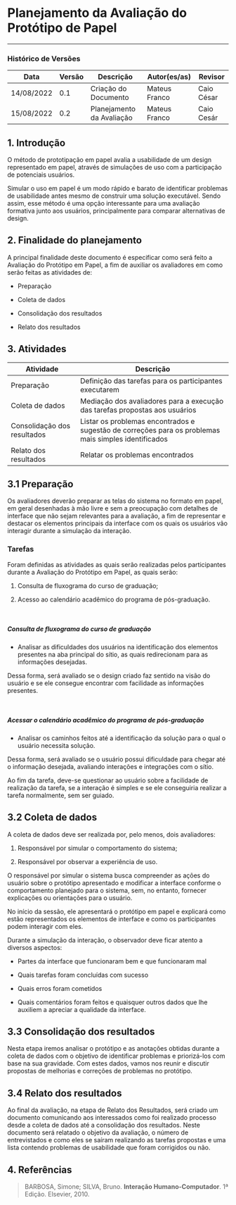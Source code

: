 # Planejamento da Avaliação do Protótipo de Papel
***

### Histórico de Versões

**Data** | **Versão** | **Descrição** | **Autor(es/as)** | **Revisor** |
--- | --- | --- | --- | --- |
14/08/2022 | 0.1 | Criação do Documento | Mateus Franco | Caio César
15/08/2022 | 0.2 | Planejamento da Avaliação | Mateus Franco | Caio Cesár

## 1. Introdução

O método de prototipação em papel avalia a usabilidade de um design representado em papel, através de simulações de uso com a participação de potenciais usuários.

Simular o uso em papel é um modo rápido e barato de identificar problemas de usabilidade antes mesmo de construir uma solução executável. Sendo assim, esse método é uma opção interessante para uma avaliação formativa junto aos usuários, principalmente para comparar alternativas de design.

## 2. Finalidade do planejamento

A principal finalidade deste documento é especificar como será feito a Avaliação do Protótipo em Papel, a fim de auxiliar os avaliadores em como serão feitas as atividades de: 

* Preparação

* Coleta de dados

* Consolidação dos resultados

* Relato dos resultados

## 3. Atividades

**Atividade** | **Descrição** |
--- | --- |
Preparação | Definição das tarefas para os participantes executarem 
Coleta de dados | Mediação dos avaliadores para a execução das tarefas propostas aos usuários 
Consolidação dos resultados | Listar os problemas encontrados e sugestão de correções para os problemas mais simples identificados 
Relato dos resultados | Relatar os problemas encontrados


## 3.1 Preparação

Os avaliadores deverão preparar as telas do sistema no formato em papel, em geral desenhadas à mão livre
e sem a preocupação com detalhes de interface que não sejam relevantes para a avaliação, a fim de representar e destacar os elementos principais da interface com os quais os usuários vão interagir durante a simulação da interação.

### Tarefas

Foram definidas as atividades as quais serão realizadas pelos participantes durante a Avaliação do Protótipo em Papel, as quais serão:

1. Consulta de fluxograma do curso de graduação;

2. Acesso ao calendário acadêmico do programa de pós-graduação.

&nbsp;

#####    Consulta de fluxograma do curso de graduação

* Analisar as dificuldades dos usuários na identificação dos elementos presentes na aba principal do sítio, as quais redirecionam para as informações desejadas. 

Dessa forma, será avaliado se o design criado faz sentido na visão do usuário e se ele consegue encontrar com facilidade as informações presentes.

&nbsp;

##### Acessar o calendário acadêmico do programa de pós-graduação

* Analisar os caminhos feitos até a identificação da solução para o qual o usuário necessita solução.

Dessa forma, será avaliado se o usuário possui dificuldade para chegar até o informação desejada, avaliando interações e integrações com o sítio. 

Ao fim da tarefa, deve-se questionar ao usuário sobre a facilidade de realização da tarefa, se a interação é simples e se ele conseguiria realizar a tarefa normalmente, sem ser guiado.


## 3.2 Coleta de dados

A coleta de dados deve ser realizada por, pelo menos, dois avaliadores:

1. Responsável por simular o comportamento do sistema;


2. Responsável por observar a experiência de uso. 


O responsável por simular o sistema busca compreender as ações do usuário sobre o protótipo apresentado e modificar a interface conforme o comportamento planejado para o sistema, sem, no entanto, fornecer explicações ou orientações para o usuário.

No início da sessão, ele apresentará o protótipo em papel e explicará como estão representados os elementos de
interface e como os participantes podem interagir com eles.

Durante a simulação da interação, o observador deve ficar atento a diversos aspectos:

* Partes da interface que funcionaram bem e que funcionaram mal

* Quais tarefas foram concluídas com sucesso

* Quais erros foram cometidos

* Quais comentários foram feitos e quaisquer outros dados que lhe auxiliem a apreciar a qualidade da interface.

## 3.3 Consolidação dos resultados

Nesta etapa iremos analisar o protótipo e as anotações obtidas durante a coleta de dados com o objetivo de identificar problemas e priorizá-los com base na sua gravidade. Com estes dados, vamos nos reunir e discutir propostas de melhorias e correções de problemas no protótipo.

## 3.4 Relato dos resultados

Ao final da avaliação, na etapa de Relato dos Resultados, será criado um documento comunicando aos interessados como foi realizado processo desde a coleta de dados até a consolidação dos resultados. Neste documento será relatado o objetivo da avaliação, o número de entrevistados e como eles se saíram realizando as tarefas propostas e uma lista contendo problemas de usabilidade que foram corrigidos ou não.

## 4. Referências

> BARBOSA, Simone; SILVA, Bruno. **Interação Humano-Computador**. 1ª Edição. Elsevier, 2010.
